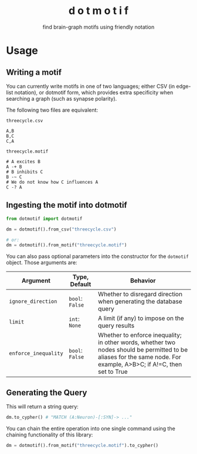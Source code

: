 <p align="center">
 <h1 align="center" fontsize="2em">d o t m o t i f</h1>
</p>
<p align="center">find brain-graph motifs using friendly notation</p>

# Usage

## Writing a motif

You can currently write motifs in one of two languages; either CSV (in edge-list notation), or dotmotif form, which provides extra specificity when searching a graph (such as synapse polarity).

The following two files are equivalent:

`threecycle.csv`
```
A,B
B,C
C,A
```

`threecycle.motif`
```
# A excites B
A -+ B
# B inhibits C
B -~ C
# We do not know how C influences A
C -? A
```

## Ingesting the motif into dotmotif

```python
from dotmotif import dotmotif

dm = dotmotif().from_csv("threecycle.csv")

# or:
dm = dotmotif().from_motif("threecycle.motif")
```

You can also pass optional parameters into the constructor for the `dotmotif` object. Those arguments are:

| Argument | Type, Default | Behavior |
|----------|------|----------|
`ignore_direction` | `bool`: `False` | Whether to disregard direction when generating the database query |
| `limit` | `int`: `None` | A limit (if any) to impose on the query results |
| `enforce_inequality` | `bool`: `False` | Whether to enforce inequality; in other words, whether two nodes should be permitted to be aliases for the same node. For example, A>B>C; if A!=C, then set to True |

## Generating the Query

This will return a string query:

```python
dm.to_cypher() # "MATCH (A:Neuron)-[:SYN]-> ..."
```

You can chain the entire operation into one single command using the chaining functionality of this library:

```python
dm = dotmotif().from_motif("threecycle.motif").to_cypher()
```
